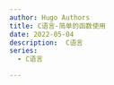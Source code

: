 ```yaml
---
author: Hugo Authors
title: C语言-简单的函数使用
date: 2022-05-04
description:  C语言
series:
  - C语言

---
```




<!--more-->




